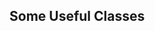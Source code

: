<div id="title">

## Some Useful Classes
</div>

<div id="body">

<include src="api/unit-inParent-asPanel.md" boilerplate />
<include src="stringClass/unit-inParent-asPanel.md" boilerplate />
<include src="wrapperClasses/unit-inParent-asPanel.md" boilerplate />
<include src="arraysClass/unit-inParent-asPanel.md" boilerplate />
<include src="scannerClass/unit-inParent-asPanel.md" boilerplate />

</div>